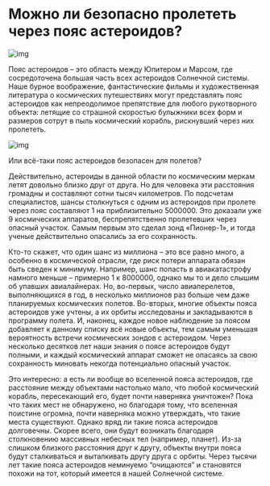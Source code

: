 # Можно ли безопасно пролететь через пояс астероидов?

![img](https://mydiscoveries.ru/wp-content/uploads/2015/09/asteroids_by_kattenfelix-d2xp5pd-696x496.png)

Пояс астероидов – это область между Юпитером и Марсом, где сосредоточена большая часть всех астероидов Солнечной системы. Наше бурное воображение, фантастические фильмы и художественная литература о космических путешествиях могут представлять пояс астероидов как непреодолимое препятствие для любого рукотворного объекта: летящие со страшной скоростью булыжники всех форм и размеров сотрут в пыль космический корабль, рискнувший через них пролететь.

![img](https://mydiscoveries.ru/wp-content/uploads/2015/09/Asteroid_Belt-e1442776155912-696x692.jpg)

Или всё-таки пояс астероидов безопасен для полетов?

Действительно, астероиды в данной области по космическим меркам летят довольно близко друг от друга. Но для человека эти расстояния громадны и составляют сотни тысяч километров. По подсчетам специалистов, шансы столкнуться с одним из астероидов при пролете через пояс составляют 1 на приблизительно 5000000. Это доказали уже 9 космических аппаратов, беспрепятственно пролетевших через опасный участок. Самым первым это сделал зонд «Пионер-1», и тогда ученые действительно опасались за его сохранность.


 
Кто-то скажет, что один шанс из миллиона – это все равно много, а особенно в космической отрасли, где риск потери аппарата обязан быть сведен к минимуму. Например, шанс попасть в авиакатастрофу намного меньше – примерно 1 к 8000000, однако мы то и дело слышим об упавших авиалайнерах. Но, во-первых, число авиаперелетов, выполняющихся в год, в несколько миллионов раз больше чем даже планируемых космических полетов. Во-вторых, многие объекты пояса астероидов уже учтены, а их орбиты исследованы и закладываются в программу полета.  И, наконец, каждое новое наблюдение за поясом добавляет к данному списку всё новые объекты, тем самым уменьшая вероятность встречи космических зондов с астероидом. Через несколько десятков лет наши знания о поясе астероидов будут полными, и каждый космический аппарат сможет не опасаясь за свою сохранность миновать некогда потенциально опасный участок.

Это интересно: а есть ли вообще во вселенной пояса астероидов, где расстояние между объектами настолько мало, что любой космический корабль, пересекающий его, будет почти наверняка уничтожен? Пока что таких мест не обнаружено, но благодаря тому, что вселенная поистине огромна, почти наверняка можно утверждать, что такие места существуют. Однако вряд ли такие пояса астероидов долговечны. Скорее всего, они будут возникать благодаря столкновению массивных небесных тел (например, планет). Из-за слишком близкого расстояния друг к другу, объекты внутри пояса будут сталкиваться и выталкивать другу друга с орбиты. Через тысячи лет такие пояса астероидов неминуемо “очищаются” и становятся похожи на тот, который имеется в нашей Солнечной системе.
